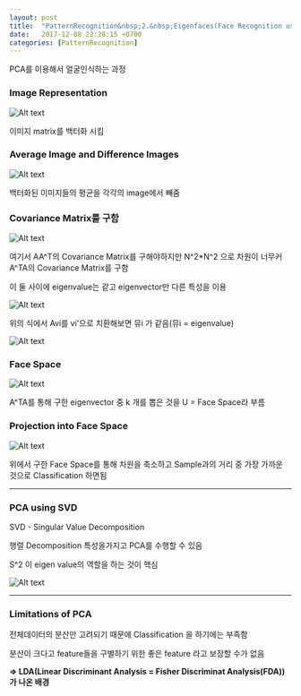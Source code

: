```yaml
---
layout: post
title:  "PatternRecognition&nbsp;2.&nbsp;Eigenfaces(Face Recognition using PCA)"
date:   2017-12-08 22:28:15 +0700
categories: [PatternRecognition]
---
```


PCA를 이용해서 얼굴인식하는 과정

### Image Representation

![Alt text](http://leesangwon0114.github.io/static/img/PR/2.1.png)

이미지 matrix를 백터화 시킴

### Average Image and Difference Images

![Alt text](http://leesangwon0114.github.io/static/img/PR/2.2.png)

백터화된 이미지들의 평균을 각각의 image에서 빼줌

### Covariance Matrix를 구함

![Alt text](http://leesangwon0114.github.io/static/img/PR/2.3.png)

여기서 AA^T의 Covariance Matrix를 구해야하지만 N^2*N^2 으로 차원이 너무커 A^TA의 Covariance Matrix를 구함

이 둘 사이에 eigenvalue는 같고 eigenvector만 다른 특성을 이용

![Alt text](http://leesangwon0114.github.io/static/img/PR/2.4.png)

위의 식에서 Avi를 vi'으로 치환해보면 뮤i 가 같음(뮤i = eigenvalue)


![Alt text](http://leesangwon0114.github.io/static/img/PR/2.5.png)

### Face Space

![Alt text](http://leesangwon0114.github.io/static/img/PR/2.6.png)

A^TA를 통해 구한 eigenvector 중 k 개를 뽑은 것을 U = Face Space라 부름

### Projection into Face Space

![Alt text](http://leesangwon0114.github.io/static/img/PR/2.7.png)

위에서 구한 Face Space를 통해 차원을 축소하고 Sample과의 거리 중 가장 가까운 것으로 Classification 하면됨


---
### PCA using SVD

SVD - Singular Value Decomposition

행렬 Decomposition 특성을가지고 PCA를 수행할 수 있음

S^2 이 eigen value의 역할을 하는 것이 핵심

![Alt text](http://leesangwon0114.github.io/static/img/PR/2.8.png)

---
### Limitations of PCA

전체데이터의 분산만 고려되기 때문에 Classification 을 하기에는 부족함

분산이 크다고 feature들을 구별하기 위한 좋은 feature 라고 보장할 수가 없음

**=> LDA(Linear Discriminant Analysis = Fisher Discriminat Analysis(FDA)) 가 나온 배경**
